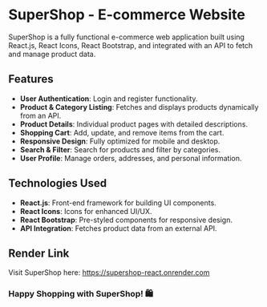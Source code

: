 # SuperShop - E-commerce Website

SuperShop is a fully functional e-commerce web application built using React.js, React Icons, React Bootstrap, and integrated with an API to fetch and manage product data.

## Features

- **User Authentication**: Login and register functionality.
- **Product & Category Listing**: Fetches and displays products dynamically from an API.
- **Product Details**: Individual product pages with detailed descriptions.
- **Shopping Cart**: Add, update, and remove items from the cart.
- **Responsive Design**: Fully optimized for mobile and desktop.
- **Search & Filter**: Search for products and filter by categories.
- **User Profile**: Manage orders, addresses, and personal information.

## Technologies Used

- **React.js**: Front-end framework for building UI components.
- **React Icons**: Icons for enhanced UI/UX.
- **React Bootstrap**: Pre-styled components for responsive design.
- **API Integration**: Fetches product data from an external API.

## Render Link  

Visit SuperShop here: https://supershop-react.onrender.com

### Happy Shopping with SuperShop! 🛍️

